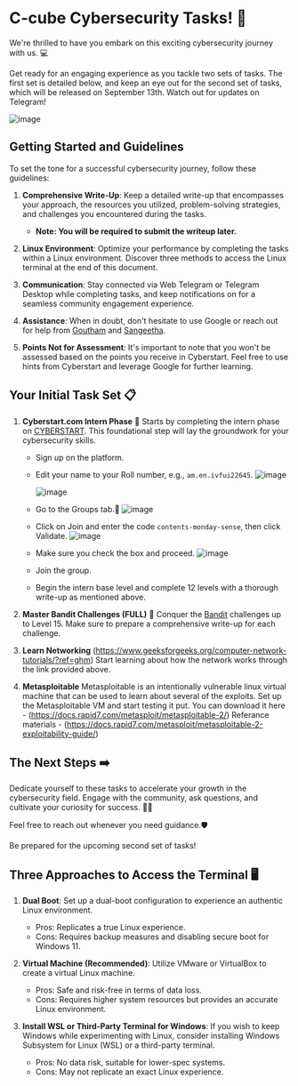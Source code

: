 # C-cube Cybersecurity Tasks! 🔐

We're thrilled to have you embark on this exciting cybersecurity journey with us. 💻

Get ready for an engaging experience as you tackle two sets of tasks. The first set is detailed below, and keep an eye out for the second set of tasks, which will be released on September 13th. Watch out for updates on Telegram!

![image](https://i.ibb.co/k8qvWkt/image.png)

## Getting Started and Guidelines

To set the tone for a successful cybersecurity journey, follow these guidelines:

1. **Comprehensive Write-Up**: Keep a detailed write-up that encompasses your approach, the resources you utilized, problem-solving strategies, and challenges you encountered during the tasks.
   - **Note: You will be required to submit the writeup later.**

2. **Linux Environment**: Optimize your performance by completing the tasks within a Linux environment. Discover three methods to access the Linux terminal at the end of this document.

3. **Communication**: Stay connected via Web Telegram or Telegram Desktop while completing tasks, and keep notifications on for a seamless community engagement experience.

4. **Assistance**: When in doubt, don't hesitate to use Google or reach out for help from [Goutham](https://t.me/iHaveSystemctl) and [Sangeetha](https://t.me/sangeeetaa).

5. **Points Not for Assessment**: It's important to note that you won't be assessed based on the points you receive in Cyberstart. Feel free to use hints from Cyberstart and leverage Google for further learning.

## Your Initial Task Set 📋

1. **Cyberstart.com Intern Phase** 🔐
    Starts by completing the intern phase on [CYBERSTART](https://cyberstart.com). This foundational step will lay the groundwork for your cybersecurity skills.
   - Sign up on the platform.
   - Edit your name to your Roll number, e.g., `am.en.ivfui22645`.
     ![image](https://i.ibb.co/yswnxrw/image.png)
     
     ![image](https://i.ibb.co/PrWrNz2/image.png)
   - Go to the Groups tab.👥
     ![image](https://i.ibb.co/DYGPxRd/image.png)
   - Click on Join and enter the code `contents-monday-sense`, then click Validate.
     ![image](https://i.ibb.co/MsdbWXb/image.png)
   - Make sure you check the box and proceed.
     ![image](https://i.ibb.co/80w4qLb/image.png)
   - Join the group.
   - Begin the intern base level and complete 12 levels with a thorough write-up as mentioned above.

2. **Master Bandit Challenges (FULL)** 💪
   Conquer the [Bandit](https://overthewire.org/wargames/bandit/) challenges up to Level 15.
   Make sure to prepare a 
   comprehensive write-up for each challenge.

3. **Learn Networking**
   (https://www.geeksforgeeks.org/computer-network-tutorials/?ref=ghm)
   Start learning about how the network works through the link provided above.

4. **Metasploitable**
   Metasploitable is an intentionally vulnerable linux virtual machine that can be used to learn about several of the exploits.
   Set up the Metasploitable VM and start testing it put.
   You can download it here - (https://docs.rapid7.com/metasploit/metasploitable-2/)
   Referance materials - (https://docs.rapid7.com/metasploit/metasploitable-2-exploitability-guide/)

## The Next Steps ➡️

Dedicate yourself to these tasks to accelerate your growth in the cybersecurity field. Engage with the community, ask questions, and cultivate your curiosity for success. 🧠💡

Feel free to reach out whenever you need guidance.🛡️

Be prepared for the upcoming second set of tasks!

## Three Approaches to Access the Terminal 🖥️

1. **Dual Boot**: Set up a dual-boot configuration to experience an authentic Linux environment.
   - Pros: Replicates a true Linux experience.
   - Cons: Requires backup measures and disabling secure boot for Windows 11.

2. **Virtual Machine (Recommended)**: Utilize VMware or VirtualBox to create a virtual Linux machine.
   - Pros: Safe and risk-free in terms of data loss.
   - Cons: Requires higher system resources but provides an accurate Linux environment.

3. **Install WSL or Third-Party Terminal for Windows**: If you wish to keep Windows while experimenting with Linux, consider installing Windows Subsystem for Linux (WSL) or a third-party terminal.
   - Pros: No data risk, suitable for lower-spec systems.
   - Cons: May not replicate an exact Linux experience.
